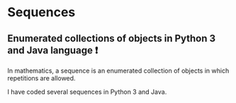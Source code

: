 # Sequences
## Enumerated collections of objects in Python 3 and Java language :exclamation: 

In mathematics, a sequence is an enumerated collection of objects in which repetitions are allowed.

I have coded several sequences in Python 3 and Java.
